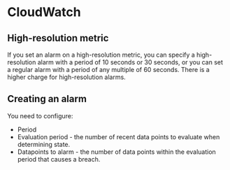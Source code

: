 # CloudWatch

## High-resolution metric

If you set an alarm on a high-resolution metric, you can specify a high-resolution alarm with a period of 10 seconds or 30 seconds, or you can set a regular alarm with a period of any multiple of 60 seconds. There is a higher charge for high-resolution alarms.

## Creating an alarm

You need to configure:

- Period
- Evaluation period - the number of recent data points to evaluate when determining state.
- Datapoints to alarm - the number of data points within the evaluation period that causes a breach.
